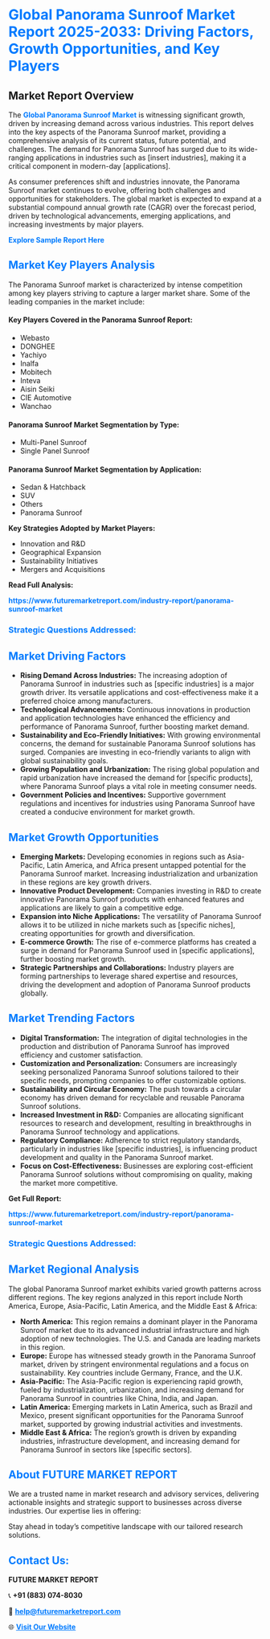 <h1 style="color: #007BFF;">Global Panorama Sunroof Market Report 2025-2033: Driving Factors, Growth Opportunities, and Key Players</h1>

<section id="overview">
<h2>Market Report Overview</h2>
<p>The <a href="https://www.futuremarketreport.com/industry-report/panorama-sunroof-market" style="color: #007BFF; text-decoration: none;"><strong>Global Panorama Sunroof Market</strong></a> is witnessing significant growth, driven by increasing demand across various industries. This report delves into the key aspects of the Panorama Sunroof market, providing a comprehensive analysis of its current status, future potential, and challenges. The demand for Panorama Sunroof has surged due to its wide-ranging applications in industries such as [insert industries], making it a critical component in modern-day [applications].</p>
<p>As consumer preferences shift and industries innovate, the Panorama Sunroof market continues to evolve, offering both challenges and opportunities for stakeholders. The global market is expected to expand at a substantial compound annual growth rate (CAGR) over the forecast period, driven by technological advancements, emerging applications, and increasing investments by major players.</p>
</section>

<section id="overview">
<p><a href="https://www.futuremarketreport.com/request-sample/reportId=126480" style="color: #007BFF; text-decoration: none;"><strong>Explore Sample Report Here</strong></a></p>
</section>

<section id="key-players">
<h2 style="color: #007BFF;">Market Key Players Analysis</h2>
<p>The Panorama Sunroof market is characterized by intense competition among key players striving to capture a larger market share. Some of the leading companies in the market include:</p>
<h4>Key Players Covered in the Panorama Sunroof Report:</h4>
<ul><li>Webasto</li><li>DONGHEE</li><li>Yachiyo</li><li>Inalfa</li><li>Mobitech</li><li>Inteva</li><li>Aisin Seiki</li><li>CIE Automotive</li><li>Wanchao</li></ul>
<h4>Panorama Sunroof Market Segmentation by Type:</h4>
<ul><li>Multi-Panel Sunroof</li><li>Single Panel Sunroof</li></ul>

<h4>Panorama Sunroof Market Segmentation by Application:</h4>
<ul><li>Sedan &amp; Hatchback</li><li>SUV</li><li>Others</li><li>Panorama Sunroof</li></ul>
<p><strong>Key Strategies Adopted by Market Players:</strong></p>
<ul>
<li>Innovation and R&D</li>
<li>Geographical Expansion</li>
<li>Sustainability Initiatives</li>
<li>Mergers and Acquisitions</li>
</ul>
</section>

<section>
<p><strong>Read Full Analysis: </strong></p><a href="https://www.futuremarketreport.com/industry-report/panorama-sunroof-market" style="color: #007BFF; text-decoration: none;"><strong>https://www.futuremarketreport.com/industry-report/panorama-sunroof-market</strong></a>
<h3 style="color: #007BFF;">Strategic Questions Addressed:</h3>
</section>

<section id="driving-factors">
<h2 style="color: #007BFF;">Market Driving Factors</h2>
<ul>
<li><strong>Rising Demand Across Industries:</strong> The increasing adoption of Panorama Sunroof in industries such as [specific industries] is a major growth driver. Its versatile applications and cost-effectiveness make it a preferred choice among manufacturers.</li>
<li><strong>Technological Advancements:</strong> Continuous innovations in production and application technologies have enhanced the efficiency and performance of Panorama Sunroof, further boosting market demand.</li>
<li><strong>Sustainability and Eco-Friendly Initiatives:</strong> With growing environmental concerns, the demand for sustainable Panorama Sunroof solutions has surged. Companies are investing in eco-friendly variants to align with global sustainability goals.</li>
<li><strong>Growing Population and Urbanization:</strong> The rising global population and rapid urbanization have increased the demand for [specific products], where Panorama Sunroof plays a vital role in meeting consumer needs.</li>
<li><strong>Government Policies and Incentives:</strong> Supportive government regulations and incentives for industries using Panorama Sunroof have created a conducive environment for market growth.</li>
</ul>
</section>

<section id="growth-opportunities">
<h2 style="color: #007BFF;">Market Growth Opportunities</h2>
<ul>
<li><strong>Emerging Markets:</strong> Developing economies in regions such as Asia-Pacific, Latin America, and Africa present untapped potential for the Panorama Sunroof market. Increasing industrialization and urbanization in these regions are key growth drivers.</li>
<li><strong>Innovative Product Development:</strong> Companies investing in R&D to create innovative Panorama Sunroof products with enhanced features and applications are likely to gain a competitive edge.</li>
<li><strong>Expansion into Niche Applications:</strong> The versatility of Panorama Sunroof allows it to be utilized in niche markets such as [specific niches], creating opportunities for growth and diversification.</li>
<li><strong>E-commerce Growth:</strong> The rise of e-commerce platforms has created a surge in demand for Panorama Sunroof used in [specific applications], further boosting market growth.</li>
<li><strong>Strategic Partnerships and Collaborations:</strong> Industry players are forming partnerships to leverage shared expertise and resources, driving the development and adoption of Panorama Sunroof products globally.</li>
</ul>
</section>

<section id="trending-factors">
<h2 style="color: #007BFF;">Market Trending Factors</h2>
<ul>
<li><strong>Digital Transformation:</strong> The integration of digital technologies in the production and distribution of Panorama Sunroof has improved efficiency and customer satisfaction.</li>
<li><strong>Customization and Personalization:</strong> Consumers are increasingly seeking personalized Panorama Sunroof solutions tailored to their specific needs, prompting companies to offer customizable options.</li>
<li><strong>Sustainability and Circular Economy:</strong> The push towards a circular economy has driven demand for recyclable and reusable Panorama Sunroof solutions.</li>
<li><strong>Increased Investment in R&D:</strong> Companies are allocating significant resources to research and development, resulting in breakthroughs in Panorama Sunroof technology and applications.</li>
<li><strong>Regulatory Compliance:</strong> Adherence to strict regulatory standards, particularly in industries like [specific industries], is influencing product development and quality in the Panorama Sunroof market.</li>
<li><strong>Focus on Cost-Effectiveness:</strong> Businesses are exploring cost-efficient Panorama Sunroof solutions without compromising on quality, making the market more competitive.</li>
</ul>
</section>

<section>
<p><strong>Get Full Report: </strong></p><a href="https://www.futuremarketreport.com/industry-report/panorama-sunroof-market" style="color: #007BFF; text-decoration: none;"><strong>https://www.futuremarketreport.com/industry-report/panorama-sunroof-market</strong></a>
<h3 style="color: #007BFF;">Strategic Questions Addressed:</h3>
</section>


<section id="regional-analysis">
<h2 style="color: #007BFF;">Market Regional Analysis</h2>
<p>The global Panorama Sunroof market exhibits varied growth patterns across different regions. The key regions analyzed in this report include North America, Europe, Asia-Pacific, Latin America, and the Middle East & Africa:</p>
<ul>
<li><strong>North America:</strong> This region remains a dominant player in the Panorama Sunroof market due to its advanced industrial infrastructure and high adoption of new technologies. The U.S. and Canada are leading markets in this region.</li>
<li><strong>Europe:</strong> Europe has witnessed steady growth in the Panorama Sunroof market, driven by stringent environmental regulations and a focus on sustainability. Key countries include Germany, France, and the U.K.</li>
<li><strong>Asia-Pacific:</strong> The Asia-Pacific region is experiencing rapid growth, fueled by industrialization, urbanization, and increasing demand for Panorama Sunroof in countries like China, India, and Japan.</li>
<li><strong>Latin America:</strong> Emerging markets in Latin America, such as Brazil and Mexico, present significant opportunities for the Panorama Sunroof market, supported by growing industrial activities and investments.</li>
<li><strong>Middle East & Africa:</strong> The region’s growth is driven by expanding industries, infrastructure development, and increasing demand for Panorama Sunroof in sectors like [specific sectors].</li>
</ul>
</section>

<footer>
<h2 style="color: #007BFF;">About FUTURE MARKET REPORT</h2>
<p>We are a trusted name in market research and advisory services, delivering actionable insights and strategic support to businesses across diverse industries. Our expertise lies in offering:</p>

<p>Stay ahead in today’s competitive landscape with our tailored research solutions.</p>

<h2 style="color: #007BFF;">Contact Us:</h2>
<p><strong>FUTURE MARKET REPORT</strong></p>
<p>📞 <strong>+91 (883) 074-8030</strong></p>
<p>📧 <strong><a href="mailto:help@futuremarketreport.com" style="color: #007BFF;">help@futuremarketreport.com</a></strong></p>
<p>🌐 <strong><a href="https://www.futuremarketreport.com/" style="color: #007BFF;">Visit Our Website</a></strong></p>
</footer>